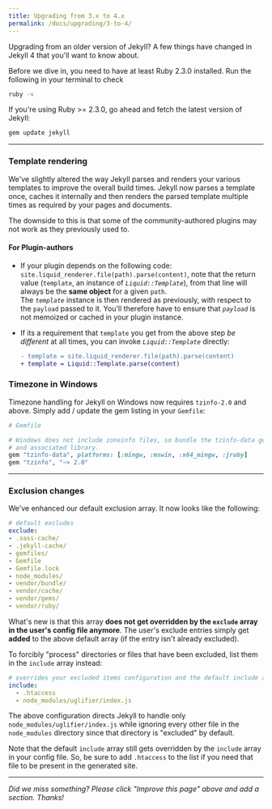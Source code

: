 ```yaml
---
title: Upgrading from 3.x to 4.x
permalink: /docs/upgrading/3-to-4/
---
```


Upgrading from an older version of Jekyll? A few things have changed in Jekyll 4
that you'll want to know about.

Before we dive in, you need to have at least Ruby 2.3.0 installed. Run the following
in your terminal to check

```sh
ruby -v
```

If you're using Ruby >= 2.3.0, go ahead and fetch the latest version of Jekyll:

```sh
gem update jekyll
```

---

### Template rendering

We've slightly altered the way Jekyll parses and renders your various templates to improve
the overall build times. Jekyll now parses a template once, caches it internally and then
renders the parsed template multiple times as required by your pages and documents.

The downside to this is that some of the community-authored plugins may not work as they
previously used to.

#### For Plugin-authors

* If your plugin depends on the following code: `site.liquid_renderer.file(path).parse(content)`,
note that the return value (`template`, an instance of *`Liquid::Template`*), from that line will
always be the **same object** for a given `path`. <br/>
The *`template`* instance is then rendered as previously, with respect to the `payload` passed to it.
You'll therefore have to ensure that *`payload`* is not memoized or cached in your plugin instance.

* If its a requirement that `template` you get from the above step *be different* at all times,
you can invoke *`Liquid::Template`* directly:

  ```diff
  - template = site.liquid_renderer.file(path).parse(content)
  + template = Liquid::Template.parse(content)
  ```


### Timezone in Windows

Timezone handling for Jekyll on Windows now requires `tzinfo-2.0` and above.
Simply add / update the gem listing in your `Gemfile`:

```ruby
# Gemfile

# Windows does not include zoneinfo files, so bundle the tzinfo-data gem
# and associated library.
gem "tzinfo-data", platforms: [:mingw, :mswin, :x64_mingw, :jruby]
gem "tzinfo", "~> 2.0"
```

---

### Exclusion changes

We've enhanced our default exclusion array. It now looks like the following:

```yaml
# default excludes
exclude:
- .sass-cache/
- .jekyll-cache/
- gemfiles/
- Gemfile
- Gemfile.lock
- node_modules/
- vendor/bundle/
- vendor/cache/
- vendor/gems/
- vendor/ruby/
```

What's new is that this array **does not get overridden by the `exclude` array
in the user's config file anymore**. The user's exclude entries simply get
**added** to the above default array (if the entry isn't already excluded).

To forcibly "process" directories or files that have been excluded, list them
in the `include` array instead:

```yaml
# overrides your excluded items configuration and the default include array ([".htaccess"])
include:
  - .htaccess
  - node_modules/uglifier/index.js
```

The above configuration directs Jekyll to handle only `node_modules/uglifier/index.js`
while ignoring every other file in the `node_modules` directory since that directory is
"excluded" by default.

Note that the default `include` array still gets overridden by the `include` array in your
config file. So, be sure to add `.htaccess` to the list if you need that file to be
present in the generated site.

---

*Did we miss something? Please click "Improve this page" above and add a section. Thanks!*
